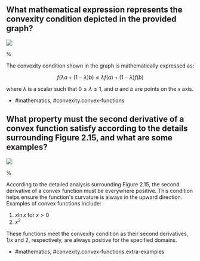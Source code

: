 ## What mathematical expression represents the convexity condition depicted in the provided graph?

![](https://cdn.mathpix.com/cropped/2024_05_10_0551caecedc5cc817095g-1.jpg?height=555&width=653&top_left_y=216&top_left_x=1007)

%

The convexity condition shown in the graph is mathematically expressed as:

$$
f(\lambda a + (1 - \lambda) b) \leq \lambda f(a) + (1 - \lambda) f(b)
$$

where $\lambda$ is a scalar such that $0 \leq \lambda \leq 1$, and $a$ and $b$ are points on the $x$ axis.

- #mathematics, #convexity.convex-functions

## What property must the second derivative of a convex function satisfy according to the details surrounding Figure 2.15, and what are some examples?

![](https://cdn.mathpix.com/cropped/2024_05_10_0551caecedc5cc817095g-1.jpg?height=555&width=653&top_left_y=216&top_left_x=1007)

%

According to the detailed analysis surrounding Figure 2.15, the second derivative of a convex function must be everywhere positive. This condition helps ensure the function's curvature is always in the upward direction. Examples of convex functions include:

1. $x \ln x$ for $x > 0$ 
2. $x^2$

These functions meet the convexity condition as their second derivatives, $1/x$ and $2$, respectively, are always positive for the specified domains.

- #mathematics, #convexity.convex-functions.extra-examples
